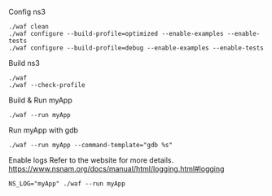 Config ns3 
```shell
./waf clean
./waf configure --build-profile=optimized --enable-examples --enable-tests
./waf configure --build-profile=debug --enable-examples --enable-tests
```

Build ns3
```shell
./waf
./waf --check-profile
```

Build & Run myApp
```shell
./waf --run myApp
```

Run myApp with gdb
```shell
./waf --run myApp --command-template="gdb %s"
```

Enable logs
Refer to the website for more details.
https://www.nsnam.org/docs/manual/html/logging.html#logging
```shell
NS_LOG="myApp" ./waf --run myApp
```
